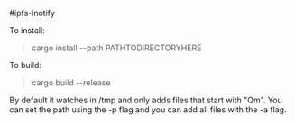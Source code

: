 #ipfs-inotify

To install:

>cargo install --path PATHTODIRECTORYHERE

To build:

>cargo build --release

By default it watches in /tmp and only adds files that start with "Qm". You can set the path using the -p flag and you can add all files with the -a flag.


